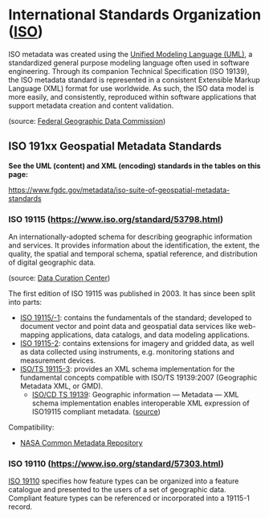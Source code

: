# International Standards Organization ([ISO](https://www.iso.org))

ISO metadata was created using the [Unified Modeling Language (UML)](https://www.uml.org/), a standardized general purpose modeling language often used in software engineering. Through its companion Technical Specification (ISO 19139), the ISO metadata standard is represented in a consistent Extensible Markup Language (XML) format for use worldwide. As such, the ISO data model is more easily, and consistently, reproduced within software applications that support metadata creation and content validation.

(source: [Federal Geographic Data Commission](https://www.fgdc.gov/metadata/iso-standards))

## ISO 191xx Geospatial Metadata Standards

**See the UML (content) and XML (encoding) standards in the tables on this page:**

https://www.fgdc.gov/metadata/iso-suite-of-geospatial-metadata-standards

### ISO 19115 (https://www.iso.org/standard/53798.html)

An internationally-adopted schema for describing geographic information and services. It provides information about the identification, the extent, the quality, the spatial and temporal schema, spatial reference, and distribution of digital geographic data.

(source: [Data Curation Center](http://www.dcc.ac.uk/resources/metadata-standards/iso-19115))

The first edition of ISO 19115 was published in 2003. It has since been split into parts:

* [ISO 19115/-1](https://standards.iso.org/iso/19115/): contains the fundamentals of the standard; developed to document vector and point data and geospatial data services like web-mapping applications, data catalogs, and data modeling applications.
* [ISO 19115-2](https://standards.iso.org/iso/19115/-2): contains extensions for imagery and gridded data, as well as data collected using instruments, e.g. monitoring stations and measurement devices.
* [ISO/TS 19115-3](https://standards.iso.org/iso/19115/-3): provides an XML schema implementation for the fundamental concepts compatible with ISO/TS 19139:2007 (Geographic Metadata XML, or GMD).
  * [ISO/CD TS 19139](): Geographic information — Metadata — XML schema implementation enables interoperable XML expression of ISO19115 compliant metadata.
([source](https://www.fgdc.gov/metadata/selecting-a-geospatial-metadata-standard))

Compatibility:

* [NASA Common Metadata Repository](https://github.com/jjmcnelis/metadata-standards-usage-docs/blob/master/data-metadata-org/cmr.md)

### ISO 19110 (https://www.iso.org/standard/57303.html)

[ISO 19110](https://standards.iso.org/iso/19110) specifies how feature types can be organized into a feature catalogue and presented to the users of a set of geographic data. Compliant feature types can be referenced or incorporated into a 19115-1 record.
